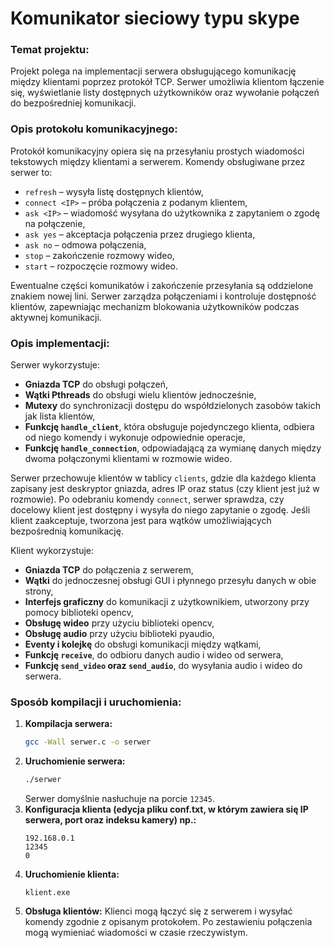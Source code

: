 # Komunikator sieciowy typu skype
### Temat projektu:
Projekt polega na implementacji serwera obsługującego komunikację między klientami poprzez protokół TCP. Serwer umożliwia klientom łączenie się, wyświetlanie listy dostępnych użytkowników oraz wywołanie połączeń do bezpośredniej komunikacji.

### Opis protokołu komunikacyjnego:
Protokół komunikacyjny opiera się na przesyłaniu prostych wiadomości tekstowych między klientami a serwerem. Komendy obsługiwane przez serwer to:
- `refresh` – wysyła listę dostępnych klientów,
- `connect <IP>` – próba połączenia z podanym klientem,
- `ask <IP>` – wiadomość wysyłana do użytkownika z zapytaniem o zgodę na połączenie,
- `ask yes` – akceptacja połączenia przez drugiego klienta,
- `ask no` – odmowa połączenia, 
- `stop` – zakończenie rozmowy wideo,
- `start` – rozpoczęcie rozmowy wideo.

Ewentualne części komunikatów i zakończenie przesyłania są oddzielone znakiem nowej lini.
Serwer zarządza połączeniami i kontroluje dostępność klientów, zapewniając mechanizm blokowania użytkowników podczas aktywnej komunikacji.

### Opis implementacji:
Serwer wykorzystuje:
- **Gniazda TCP** do obsługi połączeń,
- **Wątki Pthreads** do obsługi wielu klientów jednocześnie,
- **Mutexy** do synchronizacji dostępu do współdzielonych zasobów takich jak lista klientów,
- **Funkcję `handle_client`**, która obsługuje pojedynczego klienta, odbiera od niego komendy i wykonuje odpowiednie operacje,
- **Funkcję `handle_connection`**, odpowiadającą za wymianę danych między dwoma połączonymi klientami w rozmowie wideo.

Serwer przechowuje klientów w tablicy `clients`, gdzie dla każdego klienta zapisany jest deskryptor gniazda, adres IP oraz status (czy klient jest już w rozmowie). Po odebraniu komendy `connect`, serwer sprawdza, czy docelowy klient jest dostępny i wysyła do niego zapytanie o zgodę. Jeśli klient zaakceptuje, tworzona jest para wątków umożliwiających bezpośrednią komunikację.

Klient wykorzystuje:
- **Gniazda TCP** do połączenia z serwerem,
- **Wątki** do jednoczesnej obsługi GUI i płynnego przesyłu danych w obie strony,
- **Interfejs graficzny** do komunikacji z użytkownikiem, utworzony przy pomocy biblioteki opencv,
- **Obsługę wideo** przy użyciu biblioteki opencv,
- **Obsługę audio** przy użyciu biblioteki pyaudio,
- **Eventy i kolejkę** do obsługi komunikacji między wątkami,
- **Funkcję `receive`**, do odbioru danych audio i wideo od serwera,
- **Funkcję `send_video` oraz `send_audio`**, do wysyłania audio i wideo do serwera.

### Sposób kompilacji i uruchomienia:
1. **Kompilacja serwera:**
   ```sh
   gcc -Wall serwer.c -o serwer
   ```
2. **Uruchomienie serwera:**
   ```sh
   ./serwer
   ```
   Serwer domyślnie nasłuchuje na porcie `12345`.
3. **Konfiguracja klienta (edycja pliku conf.txt, w którym zawiera się IP serwera, port oraz indeksu kamery) np.:**
   ```
   192.168.0.1
   12345
   0
   ```
4. **Uruchomienie klienta:**
   ```
   klient.exe
   ```
5. **Obsługa klientów:**
   Klienci mogą łączyć się z serwerem i wysyłać komendy zgodnie z opisanym protokołem. Po zestawieniu połączenia mogą wymieniać wiadomości w czasie rzeczywistym.
